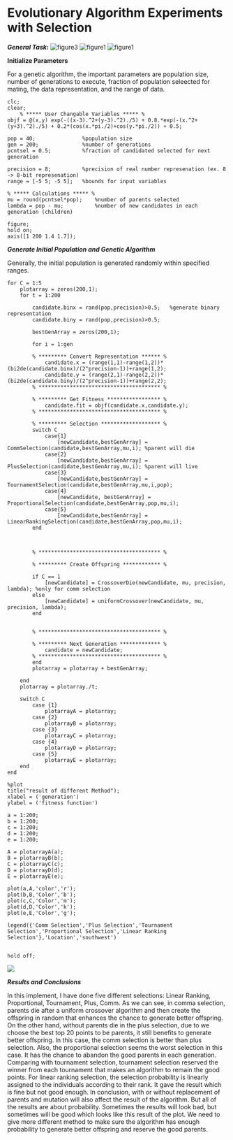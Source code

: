 # Evolutionary Algorithm Experiments with Selection

***General Task:***
![figure3](./README_images/F1.png)
![figure1](./README_images/F2.png)
![figure1](./README_images/F3.png)

	


**Initialize Parameters**

For a genetic algorithm, the important parameters are population size, number of generations to execute, fraction of population seleected for mating, the data representation, and the range of data.

```
clc;
clear;
    % ***** User Changable Variables ***** %
objf = @(x,y) exp(-((x-3).^2+(y-3).^2)./5) + 0.8.*exp(-(x.^2+(y+3).^2)./5) + 0.2*(cos(x.*pi./2)+cos(y.*pi./2)) + 0.5;

pop = 40;               %population size
gen = 200;              %number of generations
pcntsel = 0.5;          %fraction of candidated selected for next generation

precision = 8;          %precision of real number represenation (ex. 8 -> 8-bit represenation)
range = [-5 5; -5 5];   %bounds for input variables

% ***** Calculations ***** %
mu = round(pcntsel*pop);    %number of parents selected
lambda = pop - mu;          %number of new candidates in each generation (children)

figure;
hold on;
axis([1 200 1.4 1.7]);
```

***Generate Initial Population and Genetic Algorithm***

Generally, the initial population is generated randomly within specified ranges. 

```
for C = 1:5
    plotarray = zeros(200,1);
    for t = 1:200
        
        candidate.binx = rand(pop,precision)>0.5;   %generate binary representation
        candidate.biny = rand(pop,precision)>0.5;
        
        bestGenArray = zeros(200,1);
        
        for i = 1:gen
    
        % ********* Convert Representation ****** %
            candidate.x = (range(1,1)-range(1,2))*(bi2de(candidate.binx)/(2^precision-1))+range(1,2);
            candidate.y = (range(2,1)-range(2,2))*(bi2de(candidate.biny)/(2^precision-1))+range(2,2);
        % *************************************** %
    
        % ********* Get Fitness ***************** %
            candidate.fit = objf(candidate.x,candidate.y);
        % *************************************** %
    
        % ********* Selection ******************* %
        switch C
            case{1}
                [newCandidate,bestGenArray] = CommSelection(candidate,bestGenArray,mu,i); %parent will die
            case{2}                
                [newCandidate,bestGenArray] = PlusSelection(candidate,bestGenArray,mu,i); %parent will live
            case{3}
                [newCandidate,bestGenArray] = TournamentSelection(candidate,bestGenArray,mu,i,pop);
            case{4}
                [newCandidate, bestGenArray] = ProportionalSelection(candidate,bestGenArray,pop,mu,i);
            case{5}
                [newCandidate,bestGenArray] = LinearRankingSelection(candidate,bestGenArray,pop,mu,i);
        end
        

   
        % *************************************** %
    
        % ********* Create Offspring ************ %
           
        if C == 1 
            [newCandidate] = CrossoverDie(newCandidate, mu, precision, lambda); %only for comm selection 
        else
            [newCandidate] = uniformCrossover(newCandidate, mu, precision, lambda);
        end

      
        % *************************************** %
    
        % ********* Next Generation ************* %
            candidate = newCandidate;
        % *************************************** %
        end
        plotarray = plotarray + bestGenArray;

    end
    plotarray = plotarray./t;
   
    switch C
        case {1}
            plotarrayA = plotarray; 
        case {2}
            plotarrayB = plotarray;
        case {3}
            plotarrayC = plotarray;
        case {4}
            plotarrayD = plotarray;  
        case {5}
            plotarrayE = plotarray;
    end
end

%plot
title("result of different Method");
xlabel = ('generation')
ylabel = ('fitness function')

a = 1:200;
b = 1:200;
c = 1:200;
d = 1:200;
e = 1:200;
   
A = plotarrayA(a);
B = plotarrayB(b);
C = plotarrayC(c);
D = plotarrayD(d);
E = plotarrayE(e);

plot(a,A,'color','r');
plot(b,B,'Color','b');
plot(c,C,'Color','m');
plot(d,D,'Color','k');
plot(e,E,'Color','g');

legend({'Comm Selection','Plus Selection','Tournament Selection','Proportional Selection','Linear Ranking Selection'},'Location','southwest')


hold off;

```

![](./README_images/F4.png)

***Results and Conclusions***

   In this implement, I have done five different selections: Linear Ranking, Proportional, Tournament, Plus, Comm. As we can see, in comma selection, parents die after a uniform crossover algorithm and then create the offspring in random that enhances the chance to generate better offspring. On the other hand, without parents die in the plus selection, due to we choose the best top 20 points to be parents, it still benefits to generate better offspring. In this case, the comm selection is better than plus selection. Also, the proportional selection seems the worst selection in this case. It has the chance to abandon the good parents in each generation. Comparing with tournament selection, tournament selection reserved the winner from each tournament that makes an algorithm to remain the good points. For linear ranking selection, the selection probability is linearly assigned to the individuals according to their rank. It gave the result which is fine but not good enough. In conclusion, with or without replacement of parents and mutation will also affect the result of the algorithm. But all of the results are about probability. Sometimes the results will look bad, but sometimes will be good which looks like this result of the plot. We need to give more different method to make sure the algorithm has enough probability to generate better offspring and reserve the good parents. 
